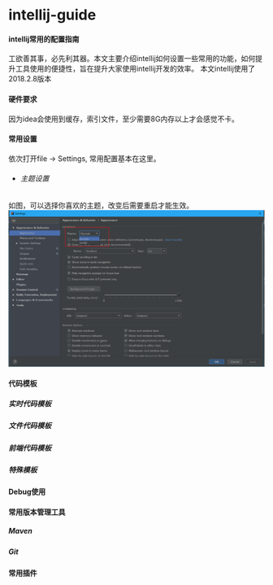 # intellij-guide
#### intellij常用的配置指南
工欲善其事，必先利其器。本文主要介绍intellij如何设置一些常用的功能，如何提升工具使用的便捷性，旨在提升大家使用intellij开发的效率。
本文intellij使用了2018.2.8版本

#### 硬件要求
因为idea会使用到缓存，索引文件，至少需要8G内存以上才会感觉不卡。

#### 常用设置
依次打开file -> Settings, 常用配置基本在这里。
- ###### 主题设置
如图，可以选择你喜欢的主题，改变后需要重启才能生效。
![theme](resources/1.png "theme")

#### 代码模板
##### 实时代码模板
##### 文件代码模板
##### 前端代码模板
##### 特殊模板

#### Debug使用

#### 常用版本管理工具
##### Maven
##### Git
##### 

#### 常用插件